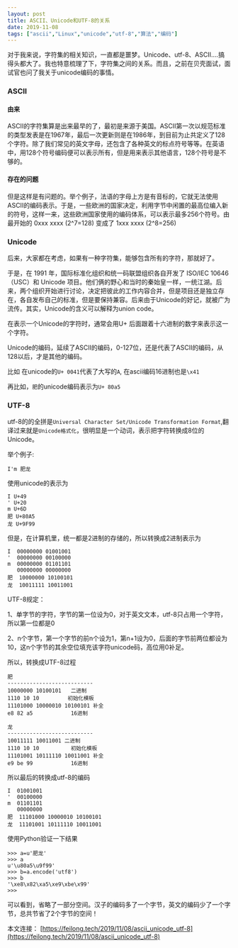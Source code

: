 ```yaml
---
layout: post
title: ASCII、Unicode和UTF-8的关系
date: 2019-11-08
tags: ["ascii","Linux","unicode","utf-8","算法","编码"]
---
```


对于我来说，字符集的相关知识，一直都是噩梦。Unicode、utf-8、ASCII....搞得头都大了。我也特意梳理了下，字符集之间的关系。而且，之前在贝壳面试，面试官也问了我关于unicode编码的事情。

### ASCII

#### 由来

ASCII的字符集算是出来最早的了，最初是来源于美国。ASCII第一次以规范标准的类型发表是在1967年，最后一次更新则是在1986年，到目前为止共定义了128个字符。除了我们常见的英文字母，还包含了各种英文的标点符号等等。在英语中，用128个符号编码便可以表示所有，但是用来表示其他语言，128个符号是不够的。

#### 存在的问题

但是这样是有问题的。举个例子，法语的字母上方是有音标的，它就无法使用ASCII的编码表示。于是，一些欧洲的国家决定，利用字节中闲置的最高位编入新的符号，这样一来，这些欧洲国家使用的编码体系，可以表示最多256个符号。由最开始的 0xxx xxxx (2^7=128) 变成了 1xxx xxxx (2^8=256)

### Unicode

后来，大家都在考虑，如果有一种字符集，能够包含所有的字符，那就好了。

于是，在 1991 年，国际标准化组织和统一码联盟组织各自开发了 ISO/IEC 10646（USC）和 Unicode 项目。他们俩的野心和当时的秦始皇一样，一统江湖。后来，两个组织开始进行讨论，决定把彼此的工作内容合并，但是项目还是独立存在，各自发布自己的标准，但是要保持兼容。后来由于Unicode的好记，就被广为流传。其实，Unicode的含义可以解释为union code。

在表示一个Unicode的字符时，通常会用U+ 后面跟着十六进制的数字来表示这一个字符。

Unicode的编码，延续了ASCII的编码，0-127位，还是代表了ASCII的编码，从128以后，才是其他的编码。

比如 在unicode的`U+ 0041`代表了大写的`A`, 在ascii编码16进制也是`\x41`

再比如，`肥`的unicode编码表示为`U+ 80a5`

### UTF-8

utf-8的的全拼是`Universal Character Set/Unicode Transformation Format`,翻译过来就是`Unicode格式化`，很明显是一个动词，表示把字符转换成8位的Unicode。

举个例子:

    I'm 肥龙

使用unicode的表示为

    I U+49
    ' U+20
    m U+6D
    肥 U+80A5
    龙 U+9F99

但是，在计算机里，统一都是2进制的存储的，所以转换成2进制表示为

    I  00000000 01001001
    '  00000000 00100000
    m  00000000 01101101
       00000000 00000000
    肥  10000000 10100101
    龙  10011111 10011001

UTF-8规定：

1、单字节的字符，字节的第一位设为0，对于英文文本，utf-8只占用一个字符，所以第一位都是0

2、n个字节，第一个字节的前n个设为1，第n+1设为0，后面的字节前两位都设为10，这n个字节的其余空位填充该字符unicode码，高位用0补足。

所以，转换成UTF-8过程

    肥
    ---------------------------
    10000000 10100101   二进制
    1110 10 10         初始化模板
    11101000 10000010 10100101 补全
    e8 82 a5            16进制

    龙
    ---------------------------
    10011111 10011001 二进制
    1110 10 10          初始化模板
    11101001 10111110 10011001 补全
    e9 be 99            16进制

所以最后的转换成utf-8的编码

    I  01001001
    '  00100000
    m  01101101
       00000000
    肥  11101000 10000010 10100101
    龙  11101001 10111110 10011001

使用Python验证一下结果

    >>> a=u'肥龙'
    >>> a
    u'\u80a5\u9f99'
    >>> b=a.encode('utf8')
    >>> b
    '\xe8\x82\xa5\xe9\xbe\x99'
    >>>

可以看到，省略了一部分空间。汉子的编码多了一个字节，英文的编码少了一个字节，总共节省了2个字节的空间！

本文连接： [https://feilong.tech/2019/11/08/ascii_unicode_utf-8](https://feilong.tech/2019/11/08/ascii_unicode_utf-8)